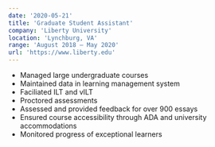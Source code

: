 ```yaml
---
date: '2020-05-21'
title: 'Graduate Student Assistant'
company: 'Liberty University'
location: 'Lynchburg, VA'
range: 'August 2018 – May 2020'
url: 'https://www.liberty.edu'
---
```


- Managed large undergraduate courses
- Maintained data in learning management system
- Faciliated ILT and vILT
- Proctored assessments
- Assessed and provided feedback for over 900 essays
- Ensured course accessibility through ADA and university accommodations
- Monitored progress of exceptional learners

